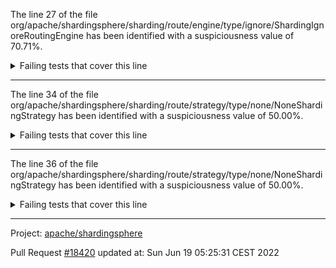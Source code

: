 The line 27 of the file org/apache/shardingsphere/sharding/route/engine/type/ignore/ShardingIgnoreRoutingEngine has been identified with a suspiciousness value of 70.71%.

<details>
     <summary>Failing tests that cover this line</summary>

- `org.apache.shardingsphere.sharding.route.engine.type.ignore.ShardingIgnoreRoutingEngineTest#assertRoute`
</details>

***

The line 34 of the file org/apache/shardingsphere/sharding/route/strategy/type/none/NoneShardingStrategy has been identified with a suspiciousness value of 50.00%.

<details>
     <summary>Failing tests that cover this line</summary>

- `org.apache.shardingsphere.sharding.route.strategy.type.none.NoneShardingStrategyTest#assertGetShardingAlgorithm`
</details>

***

The line 36 of the file org/apache/shardingsphere/sharding/route/strategy/type/none/NoneShardingStrategy has been identified with a suspiciousness value of 50.00%.

<details>
     <summary>Failing tests that cover this line</summary>

- `org.apache.shardingsphere.sharding.route.strategy.type.none.NoneShardingStrategyTest#assertGetShardingAlgorithm`
</details>

***

Project: [apache/shardingsphere](https://github.com/apache/shardingsphere)

Pull Request [#18420](https://github.com/apache/shardingsphere/pull/18420) updated at: Sun Jun 19 05:25:31 CEST 2022
